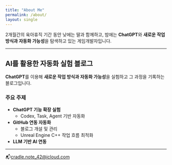 ```yaml
---
title: "About Me"
permalink: /about/
layout: single
---
```


2개월간의 육아휴직 기간 동안 낮에는 딸과 함께하고, 밤에는 **ChatGPT**와 **새로운 작업 방식과 자동화 가능성**을 탐색하고 있는 게임개발자입니다.

---

## AI를 활용한 자동화 실험 블로그

**ChatGPT**를 이용해 **새로운 작업 방식과 자동화 가능성**을 실험하고 그 과정을 기록하는 블로그입니다.

### 주요 주제

- **ChatGPT 기능 확장 실험**  
  - Codex, Task, Agent 기반 자동화  
- **GitHub 연동 자동화**  
  - 블로그 개설 및 관리  
  - Unreal Engine C++ 작업 흐름 최적화  
- **LLM 기반 AI 연동**

---

📬[cradle.note_42@icloud.com](mailto:cradle.note_42@icloud.com)
